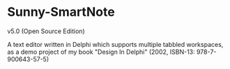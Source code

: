 Sunny-SmartNote
=========================================
v5.0 (Open Source Edition)

A text editor written in Delphi which supports multiple tabbled workspaces, as a demo project of my book "Design In Delphi" (2002, ISBN-13: 978-7-900643-57-5)
